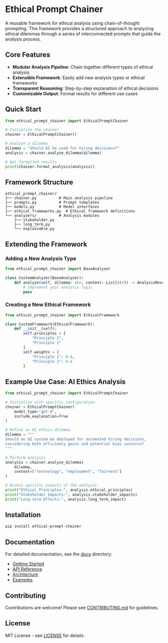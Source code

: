 # Ethical Prompt Chainer

A reusable framework for ethical analysis using chain-of-thought prompting. This framework provides a structured approach to analyzing ethical dilemmas through a series of interconnected prompts that guide the analysis process.

## Core Features

- **Modular Analysis Pipeline**: Chain together different types of ethical analysis
- **Extensible Framework**: Easily add new analysis types or ethical frameworks
- **Transparent Reasoning**: Step-by-step explanation of ethical decisions
- **Customizable Output**: Format results for different use cases

## Quick Start

```python
from ethical_prompt_chainer import EthicalPromptChainer

# Initialize the chainer
chainer = EthicalPromptChainer()

# Analyze a dilemma
dilemma = "Should AI be used for hiring decisions?"
analysis = chainer.analyze_dilemma(dilemma)

# Get formatted results
print(chainer.format_analysis(analysis))
```

## Framework Structure

```
ethical_prompt_chainer/
├── chainer.py          # Main analysis pipeline
├── prompts.py          # Prompt templates
├── models.py           # Model interfaces
├── ethical_frameworks.py  # Ethical framework definitions
└── analyzers/          # Analysis modules
    ├── stakeholder.py
    ├── long_term.py
    └── explainable.py
```

## Extending the Framework

### Adding a New Analysis Type

```python
from ethical_prompt_chainer import BaseAnalyzer

class CustomAnalyzer(BaseAnalyzer):
    def analyze(self, dilemma: str, context: List[str]) -> AnalysisResult:
        # Implement your analysis logic
        pass
```

### Creating a New Ethical Framework

```python
from ethical_prompt_chainer import EthicalFramework

class CustomFramework(EthicalFramework):
    def __init__(self):
        self.principles = [
            "Principle 1",
            "Principle 2"
        ]
        self.weights = {
            "Principle 1": 0.6,
            "Principle 2": 0.4
        }
```

## Example Use Case: AI Ethics Analysis

```python
from ethical_prompt_chainer import EthicalPromptChainer

# Initialize with specific configuration
chainer = EthicalPromptChainer(
    model_type="gpt-4",
    include_explanation=True
)

# Define an AI ethics dilemma
dilemma = """
Should an AI system be deployed for automated hiring decisions,
considering both efficiency gains and potential bias concerns?
"""

# Perform analysis
analysis = chainer.analyze_dilemma(
    dilemma,
    context=["technology", "employment", "fairness"]
)

# Access specific aspects of the analysis
print("Ethical Principles:", analysis.ethical_principles)
print("Stakeholder Impacts:", analysis.stakeholder_impacts)
print("Long-term Effects:", analysis.long_term_impact)
```

## Installation

```bash
pip install ethical-prompt-chainer
```

## Documentation

For detailed documentation, see the [docs](docs/) directory:
- [Getting Started](docs/getting_started.md)
- [API Reference](docs/api_reference.md)
- [Architecture](docs/architecture.md)
- [Examples](docs/examples.md)

## Contributing

Contributions are welcome! Please see [CONTRIBUTING.md](CONTRIBUTING.md) for guidelines.

## License

MIT License - see [LICENSE](LICENSE) for details. 